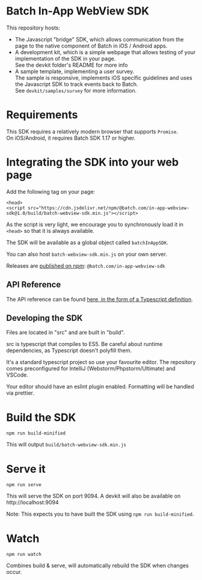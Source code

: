 # Batch In-App WebView SDK

This repository hosts:
 - The Javascript "bridge" SDK, which allows communication from the page to the native component of Batch in iOS / Android apps.
 - A development kit, which is a simple webpage that allows testing of your implementation of the SDK in your page.  
   See the devkit folder's README for more info
 - A sample template, implementing a user survey.  
   The sample is responsive, implements iOS specific guidelines and uses the Javascript SDK to track events back to Batch.  
   See `devkit/samples/survey` for more information.

# Requirements

This SDK requires a relatively modern browser that supports `Promise`.  
On iOS/Android, it requires Batch SDK 1.17 or higher.

# Integrating the SDK into your web page

Add the following tag on your page:
```
<head>
<script src="https://cdn.jsdelivr.net/npm/@batch.com/in-app-webview-sdk@1.0/build/batch-webview-sdk.min.js"></script>
```
As the script is very light, we encourage you to synchronously load it in `<head>` so that it is always available.

The SDK will be available as a global object called `batchInAppSDK`.

You can also host `batch-webview-sdk.min.js` on your own server. 

Releases are [published on npm](https://www.npmjs.com/package/@batch.com/in-app-webview-sdk): `@batch.com/in-app-webview-sdk`

## API Reference

The API reference can be found [here, in the form of a Typescript definition](https://github.com/BatchLabs/Batch-In-App-WebView-SDK/blob/master/src/index.d.ts).

## Developing the SDK

Files are located in "src" and are built in "build".

src is typescript that compiles to ES5. Be careful about runtime dependencies, as Typescript doesn't polyfill them.

It's a standard typescript project so use your favourite editor. The repository comes preconfigured for IntelliJ (Webstorm/Phpstorm/Ultimate)
and VSCode.

Your editor should have an eslint plugin enabled. Formatting will be handled via prettier.

# Build the SDK

```
npm run build-minified
```


This will output `build/batch-webview-sdk.min.js`

# Serve it

`npm run serve`

This will serve the SDK on port 9094.
A devkit will also be available on http://localhost:9094

Note: This expects you to have built the SDK using `npm run build-minified`.

# Watch

```
npm run watch
```

Combines build & serve, will automatically rebuild the SDK when changes occur.
